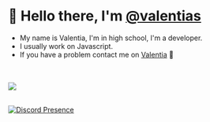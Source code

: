 # 👋 Hello there, I'm [@valentias](https://github.com/valentias)
- My name is Valentia, I'm in high school, I'm a developer.
- I usually work on Javascript.
- If you have a problem contact me on [Valentia](https://discord.com/users/1198674796255395941) 🌹
<br>
<br>
<a href="https://github.com/valentias/">
        <img src="https://komarev.com/ghpvc/?username=valentias&color=red" />
  </a> 
<br>
<br>


[![Discord Presence](https://lanyard.cnrad.dev/api/1198674796255395941)](https://discord.com/users/1198674796255395941)
